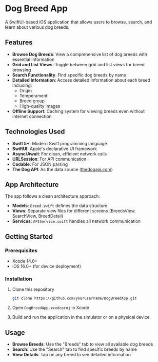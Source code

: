 # Dog Breed App

A SwiftUI-based iOS application that allows users to browse, search, and learn about various dog breeds.

## Features

- **Browse Dog Breeds**: View a comprehensive list of dog breeds with essential information
- **Grid and List Views**: Toggle between grid and list views for breed browsing
- **Search Functionality**: Find specific dog breeds by name
- **Detailed Information**: Access detailed information about each breed including:
  - Origin
  - Temperament
  - Breed group
  - High-quality images
- **Offline Support**: Caching system for viewing breeds even without internet connection

## Technologies Used

- **Swift 5+**: Modern Swift programming language
- **SwiftUI**: Apple's declarative UI framework
- **Async/Await**: For clean, efficient network calls
- **URLSession**: For API communication
- **Codable**: For JSON parsing
- **The Dog API**: As the data source ([thedogapi.com](https://thedogapi.com/))

## App Architecture

The app follows a clean architecture approach:

- **Models**: `Breed.swift` defines the data structure
- **Views**: Separate view files for different screens (BreedsView, SearchView, BreedDetail)
- **Services**: `APIService.swift` handles all network communication

## Getting Started

### Prerequisites

- Xcode 14.0+
- iOS 16.0+ (for device deployment)

### Installation

1. Clone this repository

   ```bash
   git clone https://github.com/yourusername/DogBreedApp.git
   ```

2. Open `DogBreedApp.xcodeproj` in Xcode
3. Build and run the application in the simulator or on a physical device

## Usage

- **Browse Breeds**: Use the "Breeds" tab to view all available dog breeds
- **Search**: Use the "Search" tab to find specific breeds by name
- **View Details**: Tap on any breed to see detailed information
